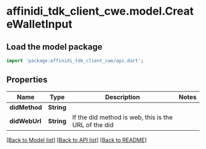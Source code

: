 # affinidi_tdk_client_cwe.model.CreateWalletInput

## Load the model package

```dart
import 'package:affinidi_tdk_client_cwe/api.dart';
```

## Properties

| Name          | Type       | Description                                          | Notes |
| ------------- | ---------- | ---------------------------------------------------- | ----- |
| **didMethod** | **String** |                                                      |
| **didWebUrl** | **String** | If the did method is web, this is the URL of the did |

[[Back to Model list]](../README.md#documentation-for-models) [[Back to API list]](../README.md#documentation-for-api-endpoints) [[Back to README]](../README.md)
